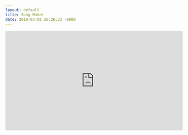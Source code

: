 ```yaml
---
layout: default
title: Song Maker
date: 2018-03-02 20:26:32 -0800
---
```


<iframe width="560" height="315" src="https://musiclab.chromeexperiments.com/Song-Maker/embed/4788504269684736" frameborder="0" allowfullscreen></iframe>

